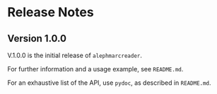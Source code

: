# Release Notes


## Version 1.0.0
V.1.0.0 is the initial release of `alephmarcreader`.

For further information and a usage example, see `README.md`.

For an exhaustive list of the API, use `pydoc`, as described in `README.md`.
